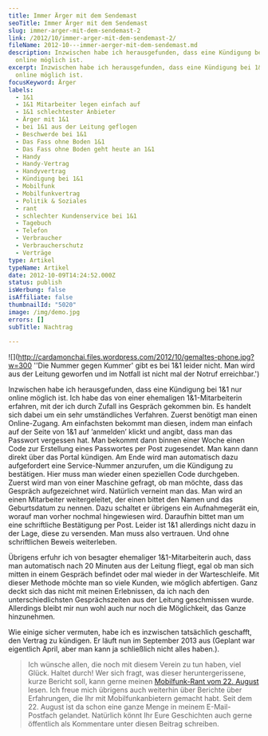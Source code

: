 ```yaml
---
title: Immer Ärger mit dem Sendemast
seoTitle: Immer Ärger mit dem Sendemast
slug: immer-arger-mit-dem-sendemast-2
link: /2012/10/immer-arger-mit-dem-sendemast-2/
fileName: 2012-10---immer-aerger-mit-dem-sendemast.md
description: Inzwischen habe ich herausgefunden, dass eine Kündigung bei 1&1 nur
  online möglich ist.
excerpt: Inzwischen habe ich herausgefunden, dass eine Kündigung bei 1&1 nur
  online möglich ist.
focusKeyword: Ärger
labels:
  - 1&1
  - 1&1 Mitarbeiter legen einfach auf
  - 1&1 schlechtester Anbieter
  - Ärger mit 1&1
  - bei 1&1 aus der Leitung geflogen
  - Beschwerde bei 1&1
  - Das Fass ohne Boden 1&1
  - Das Fass ohne Boden geht heute an 1&1
  - Handy
  - Handy-Vertrag
  - Handyvertrag
  - Kündigung bei 1&1
  - Mobilfunk
  - Mobilfunkvertrag
  - Politik & Soziales
  - rant
  - schlechter Kundenservice bei 1&1
  - Tagebuch
  - Telefon
  - Verbraucher
  - Verbraucherschutz
  - Verträge
type: Artikel
typeName: Artikel
date: 2012-10-09T14:24:52.000Z
status: publish
isWerbung: false
isAffiliate: false
thumbnailId: "5020"
image: /img/demo.jpg
errors: []
subTitle: Nachtrag
  
---
```


![](http://cardamonchai.files.wordpress.com/2012/10/gemaltes-phone.jpg?w=300
''Die Nummer gegen Kummer' gibt es bei 1&amp;1 leider nicht. Man wird aus der
Leitung geworfen und im Notfall ist nicht mal der Notruf erreichbar.')

Inzwischen habe ich herausgefunden, dass eine Kündigung bei 1&amp;1 nur online
möglich ist. Ich habe das von einer ehemaligen 1&amp;1-Mitarbeiterin erfahren,
mit der ich durch Zufall ins Gespräch gekommen bin. Es handelt sich dabei um ein
sehr umständliches Verfahren. Zuerst benötigt man einen Online-Zugang. Am
einfachsten bekommt man diesen, indem man einfach auf der Seite von 1&amp;1 auf
’anmelden’ klickt und angibt, dass man das Passwort vergessen hat. Man bekommt
dann binnen einer Woche einen Code zur Erstellung eines Passwortes per Post
zugesendet. Man kann dann direkt über das Portal kündigen. Am Ende wird man
automatisch dazu aufgefordert eine Service-Nummer anzurufen, um die Kündigung zu
bestätigen. Hier muss man wieder einen speziellen Code durchgeben. Zuerst wird
man von einer Maschine gefragt, ob man möchte, dass das Gespräch aufgezeichnet
wird. Natürlich verneint man das. Man wird an einen Mitarbeiter weitergeleitet,
der einen bittet den Namen und das Geburtsdatum zu nennen. Dazu schaltet er
übrigens ein Aufnahmegerät ein, worauf man vorher nochmal hingewiesen wird.
Daraufhin bittet man um eine schriftliche Bestätigung per Post. Leider ist
1&amp;1 allerdings nicht dazu in der Lage, diese zu versenden. Man muss also
vertrauen. Und ohne schriftlichen Beweis weiterleben.

Übrigens erfuhr ich von besagter ehemaliger 1&amp;1-Mitarbeiterin auch, dass man
automatisch nach 20 Minuten aus der Leitung fliegt, egal ob man sich mitten in
einem Gespräch befindet oder mal wieder in der Warteschleife. Mit dieser Methode
möchte man so viele Kunden, wie möglich abfertigen. Ganz deckt sich das nicht
mit meinen Erlebnissen, da ich nach den unterschiedlichsten Gesprächszeiten aus
der Leitung geschmissen wurde. Allerdings bleibt mir nun wohl auch nur noch die
Möglichkeit, das Ganze hinzunehmen.

Wie einige sicher vermuten, habe ich es inzwischen tatsächlich geschafft, den
Vertrag zu kündigen. Er läuft nun im September 2013 aus (Geplant war eigentlich
April, aber man kann ja schließlich nicht alles haben.).

> Ich wünsche allen, die noch mit diesem Verein zu tun haben, viel Glück. Haltet
> durch! Wer sich fragt, was dieser heruntergerissene, kurze Bericht soll, kann
> gerne meinen
> [Mobilfunk-Rant vom 22. August](/2012/08/immer-arger-mit-dem-sendemast/)
> lesen. Ich freue mich übrigens auch weiterhin über Berichte über Erfahrungen,
> die Ihr mit Mobilfunkanbietern gemacht habt. Seit dem 22. August ist da schon
> eine ganze Menge in meinem E-Mail-Postfach gelandet. Natürlich könnt Ihr Eure
> Geschichten auch gerne öffentlich als Kommentare unter diesen Beitrag
> schreiben.

  